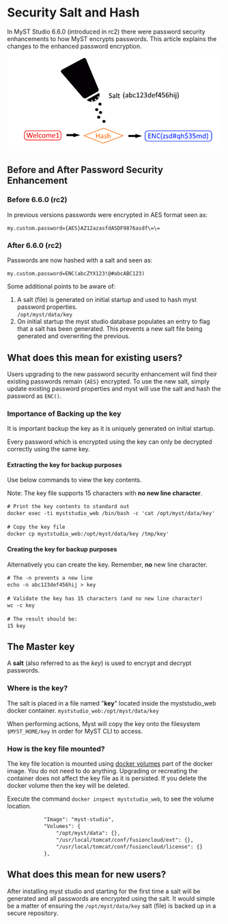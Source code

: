 # Security Salt and Hash

In MyST Studio 6.6.0 (introduced in rc2) there were password security enhancements to how MyST encrypts passwords. This article explains the changes to the enhanced password encryption.![](img/salt-hash.png)

## Before and After Password Security Enhancement

### Before 6.6.0 (rc2)

In previous versions passwords were encrypted in AES format seen as:
```
my.custom.password={AES}AZ12azasfdASDF9876asdf\=\=
```

### After 6.6.0 (rc2)

Passwords are now hashed with a salt and seen as:

```
my.custom.password=ENC(abcZYX123!@#abcABC123)
```

Some additional points to be aware of:

1. A salt (file) is generated on initial startup and used to hash myst password properties.  
   `/opt/myst/data/key`
2. On initial startup the myst studio database populates an entry to flag that a salt has been generated. This prevents a new salt file being generated and overwriting the previous.

## What does this mean for existing users?

Users upgrading to the new password security enhancement will find their existing passwords remain `{AES}` encrypted. To use the new salt, simply update existing password properties and myst will use the salt and hash the password as `ENC()`.

### Importance of Backing up the key

It is important backup the key as it is uniquely generated on initial startup.

Every password which is encrypted using the key can only be decrypted correctly using the same key. 

#### Extracting the key for backup purposes

Use below commands to view the key contents.

Note: The key file supports 15 characters with **no new line character**.
```
# Print the key contents to standard out
docker exec -ti myststudio_web /bin/bash -c 'cat /opt/myst/data/key'

# Copy the key file
docker cp myststudio_web:/opt/myst/data/key /tmp/key'
```

#### Creating the key for backup purposes

Alternatively you can create the key. Remember, **no** new line character.

```
# The -n prevents a new line
echo -n abc123def456hij > key

# Validate the key has 15 characters (and no new line character)
wc -c key

# The result should be:
15 key
```

## The Master key

A **salt** (also referred to as the *key*) is used to encrypt and decrypt passwords. 

### Where is the key?

The salt is placed in a file named "**key**" located inside the myststudio_web docker container.
`myststudio_web:/opt/myst/data/key`

When performing actions, Myst will copy the key onto the filesystem `$MYST_HOME/key` in order for MyST CLI to access.

### How is the key file mounted?

The key file location is mounted using [docker volumes](https://docs.docker.com/storage/volumes/) part of the docker image. You do not need to do anything. Upgrading or recreating the container does not affect the key file as it is persisted. If you delete the docker volume then the key will be deleted.

Execute the command `docker inspect myststudio_web`, to see the volume location.
```
            "Image": "myst-studio",
            "Volumes": {
                "/opt/myst/data": {},
                "/usr/local/tomcat/conf/fusioncloud/ext": {},
                "/usr/local/tomcat/conf/fusioncloud/license": {}
            },
```

## What does this mean for new users?

After installing myst studio and starting for the first time a salt will be generated and all passwords are encrypted using the salt. It would simple be a matter of ensuring the `/opt/myst/data/key` salt (file) is backed up in a secure repository.

